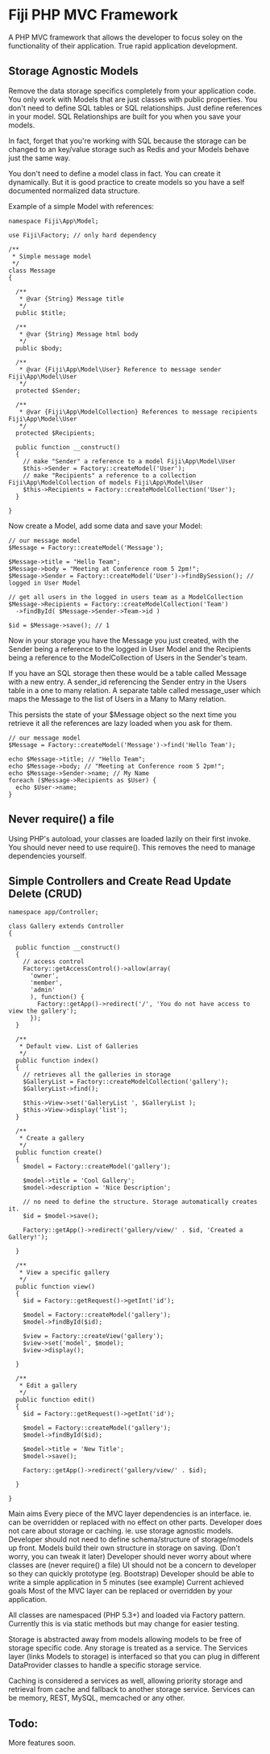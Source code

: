 Fiji PHP MVC Framework
======================

A PHP MVC framework that allows the developer to focus soley on the functionality of their application. True rapid application development. 

Storage Agnostic Models
-----------------------

Remove the data storage specifics completely from your application code. 
You only work with Models that are just classes with public properties.
You don't need to define SQL tables or SQL relationships. Just define references in your model. 
SQL Relationships are built for you when you save your models. 

In fact, forget that you're working with SQL because the storage can be changed to an key/value storage such as Redis and your Models behave just the same way. 

You don't need to define a model class in fact. You can create it dynamically. But it is good practice to create models so you have a self documented normalized data structure. 

Example of a simple Model with references:

```
namespace Fiji\App\Model;

use Fiji\Factory; // only hard dependency

/**
 * Simple message model
 */
class Message
{

  /**
   * @var {String} Message title
   */
  public $title;
  
  /**
   * @var {String} Message html body
   */
  public $body;
  
  /**
   * @var {Fiji\App\Model\User} Reference to message sender Fiji\App\Model\User
   */
  protected $Sender;
  
  /**
   * @var {Fiji\App\ModelCollection} References to message recipients Fiji\App\Model\User
   */
  protected $Recipients;
  
  public function __construct()
  {
    // make "Sender" a reference to a model Fiji\App\Model\User
    $this->Sender = Factory::createModel('User');
    // make "Recipients" a reference to a collection Fiji\App\ModelCollection of models Fiji\App\Model\User
    $this->Recipients = Factory::createModelCollection('User');
  }
  
}
```

Now create a Model, add some data and save your Model: 

```
// our message model
$Message = Factory::createModel('Message');

$Message->title = "Hello Team";
$Message->body = "Meeting at Conference room 5 2pm!";
$Message->Sender = Factory::createModel('User')->findBySession(); // logged in User Model

// get all users in the logged in users team as a ModelCollection
$Message->Recipients = Factory::createModelCollection('Team')
  ->findById( $Message->Sender->Team->id )
  
$id = $Message->save(); // 1
```

Now in your storage you have the Message you just created, with the Sender being a reference to the logged in User Model and the Recipients being a reference to the ModelCollection of Users in the Sender's team. 

If you have an SQL storage then these would be a table called Message with a new entry. 
A sender_id referencing the Sender entry in the Users table in a one to many relation. 
A separate table called message_user which maps the Message to the list of Users in a Many to Many relation. 

This persists the state of your $Message object so the next time you retrieve it all the references are lazy loaded when you ask for them. 

```
// our message model
$Message = Factory::createModel('Message')->find('Hello Team');

echo $Message->title; // "Hello Team";
echo $Message->body; // "Meeting at Conference room 5 2pm!";
echo $Message->Sender->name; // My Name
foreach ($Message->Recipients as $User) {
  echo $User->name; 
}
```

Never require() a file
----------------------

Using PHP's autoload, your classes are loaded lazily on their first invoke. You should never need to use require(). 
This removes the need to manage dependencies yourself.

Simple Controllers and Create Read Update Delete (CRUD)
-------------------------------------------------------

```
namespace app/Controller;

class Gallery extends Controller
{

  public function __construct()
  {
    // access control
    Factory::getAccessControl()->allow(array(
      'owner',
      'member',
      'admin'
      ), function() {
        Factory::getApp()->redirect('/', 'You do not have access to view the gallery');
      });
  }
  
  /**
   * Default view. List of Galleries
   */
  public function index()
  {
    // retrieves all the galleries in storage
    $GalleryList = Factory::createModelCollection('gallery');
    $GalleryList->find();

    $this->View->set('GalleryList ', $GalleryList );
    $this->View->display('list');
  }

  /**
   * Create a gallery
   */
  public function create()
  {
    $model = Factory::createModel('gallery');

    $model->title = 'Cool Gallery';
    $model->description = 'Nice Description';

    // no need to define the structure. Storage automatically creates it. 
    $id = $model->save();

    Factory::getApp()->redirect('gallery/view/' . $id, 'Created a Gallery!');

  }

  /**
   * View a specific gallery
   */
  public function view()
  {
    $id = Factory::getRequest()->getInt('id');

    $model = Factory::createModel('gallery');
    $model->findById($id);
    
    $view = Factory::createView('gallery');
    $view->set('model', $model);
    $view->display();

  }

  /**
   * Edit a gallery
   */
  public function edit()
  { 
    $id = Factory::getRequest()->getInt('id');

    $model = Factory::createModel('gallery');
    $model->findById($id);

    $model->title = 'New Title';
    $model->save();

    Factory::getApp()->redirect('gallery/view/' . $id);

  }

}

```


Main aims
Every piece of the MVC layer dependencies is an interface. ie. can be overridden or replaced with no effect on other parts.
Developer does not care about storage or caching. ie. use storage agnostic models.
Developer should not need to define schema/structure of storage/models up front. Models build their own structure in storage on saving. (Don't worry, you can tweak it later)
Developer should never worry about where classes are (never require() a file)
UI should not be a concern to developer so they can quickly prototype (eg. Bootstrap)
Developer should be able to write a simple application in 5 minutes (see example)
Current achieved goals
Most of the MVC layer can be replaced or overridden by your application.

All classes are namespaced (PHP 5.3+) and loaded via Factory pattern. Currently this is via static methods but may change for easier testing.

Storage is abstracted away from models allowing models to be free of storage specific code. Any storage is treated as a service. The Services layer (links Models to storage) is interfaced so that you can plug in different DataProvider classes to handle a specific storage service.

Caching is considered a services as well, allowing priority storage and retrieval from cache and fallback to another storage service. Services can be memory, REST, MySQL, memcached or any other.


Todo: 
----

More features soon.

